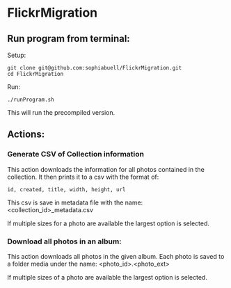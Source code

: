 # FlickrMigration
## Run program from terminal: 

Setup:
```
git clone git@github.com:sophiabuell/FlickrMigration.git
cd FlickrMigration
```
Run:
```
./runProgram.sh
```
This will run the precompiled version. 
## Actions:
### Generate CSV of Collection information
This action downloads the information for all photos contained in the collection. 
It then prints it to a csv with the format of: 

```id, created, title, width, height, url```

This csv is save in metadata file with the name:
 <collection_id>_metadata.csv

If multiple sizes for a photo are available the largest option is selected.
### Download all photos in an album: 
This action downloads all photos in the given album. 
Each photo is saved to a folder media under the name: 
<photo_id>.<photo_ext>

If multiple sizes of a photo are available the largest option is selected. 